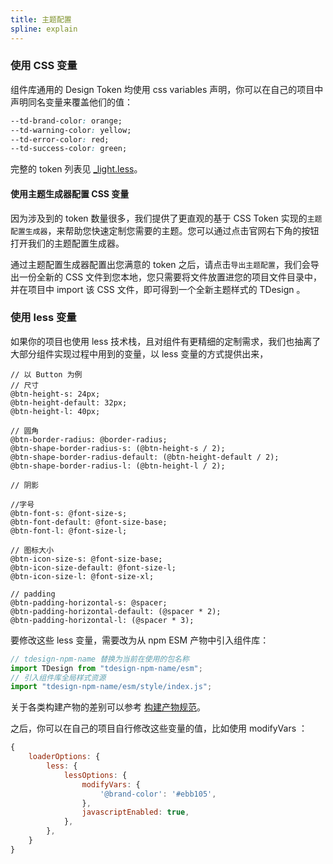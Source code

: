 ```yaml
---
title: 主题配置
spline: explain
---
```


### 使用 CSS 变量

组件库通用的 Design Token 均使用 css variables 声明，你可以在自己的项目中声明同名变量来覆盖他们的值：

```css
--td-brand-color: orange;
--td-warning-color: yellow;
--td-error-color: red;
--td-success-color: green;
```

完整的 token 列表见 [\_light.less](https://github.com/Tencent/tdesign-common/blob/develop/style/web/theme/_light.less)。

#### 使用主题生成器配置 CSS 变量

因为涉及到的 token 数量很多，我们提供了更直观的基于 CSS Token 实现的`主题配置生成器`，来帮助您快速定制您需要的主题。您可以通过点击官网右下角的按钮打开我们的主题配置生成器。

通过主题配置生成器配置出您满意的 token 之后，请点击`导出主题配置`，我们会导出一份全新的 CSS 文件到您本地，您只需要将文件放置进您的项目文件目录中，并在项目中 import 该 CSS 文件，即可得到一个全新主题样式的 TDesign 。

### 使用 less 变量

如果你的项目也使用 less 技术栈，且对组件有更精细的定制需求，我们也抽离了大部分组件实现过程中用到的变量，以 less 变量的方式提供出来，

```less
// 以 Button 为例
// 尺寸
@btn-height-s: 24px;
@btn-height-default: 32px;
@btn-height-l: 40px;

// 圆角
@btn-border-radius: @border-radius;
@btn-shape-border-radius-s: (@btn-height-s / 2);
@btn-shape-border-radius-default: (@btn-height-default / 2);
@btn-shape-border-radius-l: (@btn-height-l / 2);

// 阴影

//字号
@btn-font-s: @font-size-s;
@btn-font-default: @font-size-base;
@btn-font-l: @font-size-l;

// 图标大小
@btn-icon-size-s: @font-size-base;
@btn-icon-size-default: @font-size-l;
@btn-icon-size-l: @font-size-xl;

// padding
@btn-padding-horizontal-s: @spacer;
@btn-padding-horizontal-default: (@spacer * 2);
@btn-padding-horizontal-l: (@spacer * 3);
```

要修改这些 less 变量，需要改为从 npm ESM 产物中引入组件库：

```js
// tdesign-npm-name 替换为当前在使用的包名称
import TDesign from "tdesign-npm-name/esm";
// 引入组件库全局样式资源
import "tdesign-npm-name/esm/style/index.js";
```

关于各类构建产物的差别可以参考 [构建产物规范](https://github.com/Tencent/tdesign-common/blob/develop/develop-install.md)。

之后，你可以在自己的项目自行修改这些变量的值，比如使用 modifyVars ：

```js
{
    loaderOptions: {
        less: {
            lessOptions: {
                modifyVars: {
                    '@brand-color': '#ebb105',
                },
                javascriptEnabled: true,
            },
        },
    }
}
```
